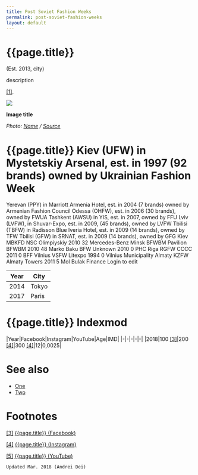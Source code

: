 ```yaml
---
title: Post Soviet Fashion Weeks
permalink: post-soviet-fashion-weeks
layout: default
---
```


# {{page.title}}

(Est. 2013, city)

description

<span id="a1">[\[1\]](#f1)</span>.

![](/encyclopedia/images/image-name.jpg)

**Image title**

*Photo: [Name](index) / [Source](index)*

# {{page.title}} Kiev (UFW) in Mystetskiy Arsenal, est. in 1997 (92 brands) owned by Ukrainian Fashion Week
Yerevan (PPY) in Marriott Armenia Hotel, est. in 2004 (7 brands) owned by Armenian Fashion Council
Odessa (OHFW), est. in 2006 (30 brands), owned by FWUA
Tashkent (AWSU) in YIS, est. in 2007, owned by FFU
Lviv (LVFW), in Shuvar-Expo, est. in 2009, (45 brands), owned by LVFW
Tbilisi (TBFW) in Radisson Blue Iveria Hotel, est. in 2009 (14 brands), owned by TFW
Tbilisi (GFW) in SRNAT, est. in 2009 (14 brands), owned by GFG
Kiev MBKFD NSC Olimpiyskiy 2010 32 Mercedes-Benz
Minsk BFWBM Pavilion BFWBM 2010 48 Marko
Baku BFW Unknown 2010 0 PHC
Riga RGFW CCCC 2011 0 BFF
Vilnius VSFW Litexpo 1994 0 Vilnius Municipality
Almaty KZFW Almaty Towers 2011 5 Mol Bulak Finance Login to edit

|Year|City|
|-|-|
|2014|Tokyo|
|2017|Paris|

# {{page.title}} Indexmod

|Year|Facebook|Instagram|YouTube|Age|IMD|
|-|-|-|-|-|
|2018|100 <span id="a3">[\[3\]](#f3)</span>|200 <span id="a4">[\[4\]](#f4)</span>|300 <span id="a4">[\[4\]](#f4)</span>|12|0,0025|


# See also

+ [One](index)
+ [Two](index)

# Footnotes

[[3]](#a3) <span id="f3"></span> [{{page.title}} (Facebook)](index)

[[4]](#a4) <span id="f4"></span> [{{page.title}} (Instagram)](index)

[[5]](#a5) <span id="f5"></span> [{{page.title}} (YouTube)](index)

`Updated Mar. 2018 (Andrei Dei)`
